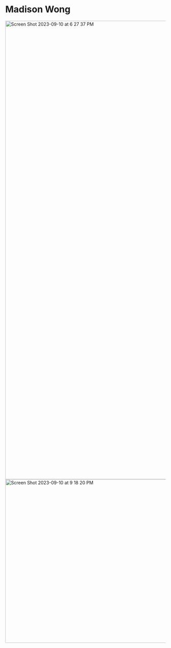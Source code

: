 # Madison Wong
<img width="1440" alt="Screen Shot 2023-09-10 at 6 27 37 PM" src="https://github.com/madisonwong210/ECE444-F2023-Assignment1/assets/58918746/e1760ae8-2111-42ed-ac24-d1f6b31014a4">
<img width="514" alt="Screen Shot 2023-09-10 at 9 18 20 PM" src="https://github.com/madisonwong210/ECE444-F2023-Assignment1/assets/58918746/c8b67035-8db4-4fc1-b5e4-99f350386a94">
